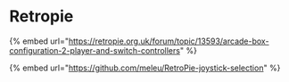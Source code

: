 # Retropie

{% embed url="https://retropie.org.uk/forum/topic/13593/arcade-box-configuration-2-player-and-switch-controllers" %}

{% embed url="https://github.com/meleu/RetroPie-joystick-selection" %}



